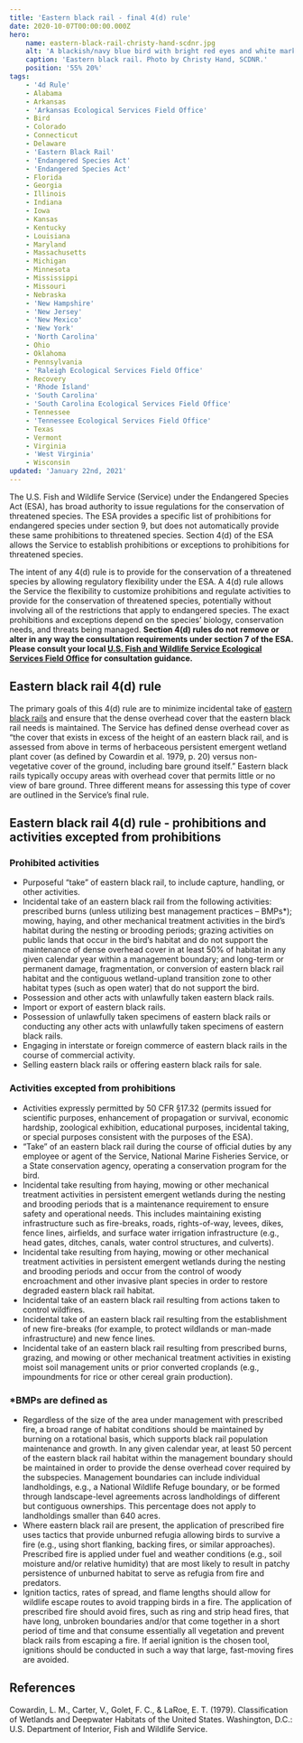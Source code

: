 ```yaml
---
title: 'Eastern black rail - final 4(d) rule'
date: 2020-10-07T00:00:00.000Z
hero:
    name: eastern-black-rail-christy-hand-scdnr.jpg
    alt: 'A blackish/navy blue bird with bright red eyes and white markings on its wings'
    caption: 'Eastern black rail. Photo by Christy Hand, SCDNR.'
    position: '55% 20%'
tags:
    - '4d Rule'
    - Alabama
    - Arkansas
    - 'Arkansas Ecological Services Field Office'
    - Bird
    - Colorado
    - Connecticut
    - Delaware
    - 'Eastern Black Rail'
    - 'Endangered Species Act'
    - 'Endangered Species Act'
    - Florida
    - Georgia
    - Illinois
    - Indiana
    - Iowa
    - Kansas
    - Kentucky
    - Louisiana
    - Maryland
    - Massachusetts
    - Michigan
    - Minnesota
    - Mississippi
    - Missouri
    - Nebraska
    - 'New Hampshire'
    - 'New Jersey'
    - 'New Mexico'
    - 'New York'
    - 'North Carolina'
    - Ohio
    - Oklahoma
    - Pennsylvania
    - 'Raleigh Ecological Services Field Office'
    - Recovery
    - 'Rhode Island'
    - 'South Carolina'
    - 'South Carolina Ecological Services Field Office'
    - Tennessee
    - 'Tennessee Ecological Services Field Office'
    - Texas
    - Vermont
    - Virginia
    - 'West Virginia'
    - Wisconsin
updated: 'January 22nd, 2021'
---
```


The U.S. Fish and Wildlife Service (Service) under the Endangered Species Act (ESA), has broad authority to issue regulations for the conservation of threatened species.  The ESA provides a specific list of prohibitions for endangered species under section 9, but does not automatically provide these same prohibitions to threatened species.  Section 4(d) of the ESA allows the Service to establish prohibitions or exceptions to prohibitions for threatened species.

The intent of any 4(d) rule is to provide for the conservation of a threatened species by allowing regulatory flexibility under the ESA.  A 4(d) rule allows the Service the flexibility to customize prohibitions and regulate activities to provide for the conservation of threatened species, potentially without involving all of the restrictions that apply to endangered species. The exact prohibitions and exceptions depend on the species’ biology, conservation needs, and threats being managed.  **Section 4(d) rules do not remove or alter in any way the consultation requirements under section 7 of the ESA.  Please consult your local [U.S. Fish and Wildlife Service Ecological Services Field Office](https://www.fws.gov/ecological-services/) for consultation guidance.**

## Eastern black rail 4(d) rule

The primary goals of this 4(d) rule are to minimize incidental take of [eastern black rails](/wildlife/birds/eastern-black-rail) and ensure that the dense overhead cover that the eastern black rail needs is maintained.  The Service has defined dense overhead cover as “the cover that exists in excess of the height of an eastern black rail,  and is assessed from above in terms of herbaceous persistent emergent wetland plant cover (as defined by Cowardin et al. 1979, p. 20) versus non-vegetative cover of the ground, including bare ground itself.”  Eastern black rails typically occupy areas with overhead cover that permits little or no view of bare ground.  Three different means for assessing this type of cover are outlined in the Service’s final rule.

## Eastern black rail 4(d) rule - prohibitions and activities excepted from prohibitions

### Prohibited activities

- Purposeful “take” of eastern black rail, to include capture, handling, or other activities.
- Incidental take of an eastern black rail from the following activities:  prescribed burns (unless utilizing best management practices – BMPs*); mowing, haying, and other mechanical treatment activities in the bird’s habitat during the nesting or brooding periods; grazing activities on public lands that occur in the bird’s habitat and do not support the maintenance of dense overhead cover in at least 50% of habitat in any given calendar year within a management boundary; and long-term or permanent damage, fragmentation, or conversion of eastern black rail habitat and the contiguous wetland-upland transition zone to other habitat types (such as open water) that do not support the bird.
- Possession and other acts with unlawfully taken eastern black rails.
- Import or export of eastern black rails.
- Possession of unlawfully taken specimens of eastern black rails or conducting any other acts with unlawfully taken specimens of eastern black rails.
- Engaging in interstate or foreign commerce of eastern black rails in the course of commercial activity.
- Selling eastern black rails or offering eastern black rails for sale.

### Activities excepted from prohibitions

- Activities expressly permitted by 50 CFR §17.32 (permits issued for scientific purposes, enhancement of propagation or survival, economic hardship, zoological exhibition, educational purposes, incidental taking, or special purposes consistent with the purposes of the ESA).
- “Take” of an eastern black rail during the course of official duties by any employee or agent of the Service, National Marine Fisheries Service, or a State conservation agency, operating a conservation program for the bird.
- Incidental take resulting from haying, mowing or other mechanical treatment activities in persistent emergent wetlands during the nesting and brooding periods that is a maintenance requirement to ensure safety and operational needs.  This includes maintaining existing infrastructure such as fire-breaks, roads, rights-of-way, levees, dikes, fence lines, airfields, and surface water irrigation infrastructure (e.g., head gates, ditches, canals, water control structures, and culverts).
- Incidental take resulting from haying, mowing or other mechanical treatment activities in persistent emergent wetlands during the nesting and brooding periods and occur from the control of woody encroachment and other invasive plant species in order to restore degraded eastern black rail habitat.
- Incidental take of an eastern black rail resulting from actions taken to control wildfires.
- Incidental take of an eastern black rail resulting from the establishment of new fire-breaks (for example, to protect wildlands or man-made infrastructure) and new fence lines.
- Incidental take of an eastern black rail resulting from prescribed burns, grazing, and mowing or other mechanical treatment activities in existing moist soil management units or prior converted croplands (e.g., impoundments for rice or other cereal grain production).

### *BMPs are defined as

- Regardless of the size of the area under management with prescribed fire, a broad range of habitat conditions should be maintained by burning on a rotational basis, which supports black rail population maintenance and growth.  In any given calendar year, at least 50 percent of the eastern black rail habitat within the management boundary should be maintained in order to provide the dense overhead cover required by the subspecies.  Management boundaries can include individual landholdings, e.g., a National Wildlife Refuge boundary, or be formed through landscape-level agreements across landholdings of different but contiguous ownerships.  This percentage does not apply to landholdings smaller than 640 acres.
- Where eastern black rail are present, the application of prescribed fire uses tactics that provide unburned refugia allowing birds to survive a fire (e.g., using short flanking, backing fires, or similar approaches).  Prescribed fire is applied under fuel and weather conditions (e.g., soil moisture and/or relative humidity) that are most likely to result in patchy persistence of unburned habitat to serve as refugia from fire and predators.
- Ignition tactics, rates of spread, and flame lengths should allow for wildlife escape routes to avoid trapping birds in a fire.  The application of prescribed fire should avoid fires, such as ring and strip head fires, that have long, unbroken boundaries and/or that come together in a short period of time and that consume essentially all vegetation and prevent black rails from escaping a fire.  If aerial ignition is the chosen tool, ignitions should be conducted in such a way that large, fast-moving fires are avoided.

## References

Cowardin, L. M., Carter, V., Golet, F. C., & LaRoe, E. T. (1979). Classification of Wetlands and Deepwater Habitats of the United States. Washington, D.C.: U.S. Department of Interior, Fish and Wildlife Service.
